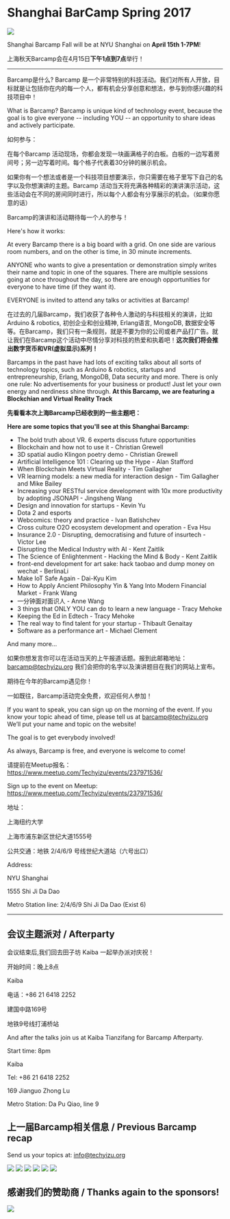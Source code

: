 # Shanghai BarCamp Spring 2017

<img class="hero_hidden" src="/events/images/barcamp-spring-2017.png" />

Shanghai Barcamp Fall will be at NYU Shanghai on **April 15th 1-7PM**!

上海秋天Barcamp会在4月15日**下午1点到7点**举行！

--------------------------------

Barcamp是什么? Barcamp 是一个非常特别的科技活动。我们对所有人开放，目标就是让包括你在内的每一个人，都有机会分享创意和想法，参与到你感兴趣的科技项目中！

What is Barcamp? Barcamp is unique kind of technology event, because the goal is to give everyone -- including YOU -- an opportunity to share ideas and actively participate.  

如何参与：

在每个Barcamp 活动现场，你都会发现一块画满格子的白板。白板的一边写着房间号；另一边写着时间。每个格子代表着30分钟的展示机会。

如果你有一个想法或者是一个科技项目想要演示，你只需要在格子里写下自己的名字以及你想演讲的主题。Barcamp 活动当天将充满各种精彩的演讲演示活动，这些活动会在不同的房间同时进行，所以每个人都会有分享展示的机会。（如果你愿意的话）

Barcamp的演讲和活动期待每一个人的参与！

Here's how it works:  

At every Barcamp there is a big board with a grid. On one side are various room numbers, and on the other is time, in 30 minute increments.  

ANYONE who wants to give a presentation or demonstration simply writes their name and topic in one of the squares. There are multiple sessions going at once throughout the day, so there are enough opportunities for everyone to have time (if they want it).  

EVERYONE is invited to attend any talks or activities at Barcamp!  

在过去的几届Barcamp，我们收获了各种令人激动的与科技相关的演讲，比如 Arduino & robotics, 初创企业和创业精神, Erlang语言, MongoDB, 数据安全等等。在Barcamp，我们只有一条规则，就是不要为你的公司或者产品打广告。就让我们在Barcamp这个活动中尽情分享对科技的热爱和执着吧！**这次我们将会推出数字货币和VR(虚拟显示)系列！**

Barcamps in the past have had lots of exciting talks about all sorts of technology topics, such as Arduino & robotics, startups and entrepreneurship, Erlang, MongoDB, Data security and more. There is only one rule: No advertisements for your business or product! Just let your own energy and nerdiness shine through. **At this Barcamp, we are featuring a Blockchian and Virtual Reality Track**

**先看看本次上海Barcamp已经收到的一些主题吧：**

**Here are some topics that you'll see at this Shanghai Barcamp:**

* The bold truth about VR. 6 experts discuss future opportunities
* Blockchain and how not to use it - Christian Grewell 
* 3D spatial audio Klingon poetry demo - Christian Grewell
* Artificial Intelligence 101 : Clearing up the Hype - Alan Stafford
* When Blockchain Meets Virtual Reality - Tim Gallagher
* VR learning models: a new media for interaction design - Tim Gallagher and Mike Bailey
* Increasing your RESTful service development with 10x more productivity by adopting JSONAPI - Jingsheng Wang
* Design and innovation for startups - Kevin Yu
* Dota 2 and esports
* Webcomics: theory and practice - Ivan Batishchev
* Cross culture O2O ecosystem development and operation - Eva Hsu
* Insurance 2.0 - Disrupting, democratising and future of insurtech - Victor Lee 
* Disrupting the Medical Industry with AI - Kent Zaitlik 
* The Science of Enlightenment - Hacking the Mind & Body - Kent Zaitlik 
* front-end development for art sake: hack taobao and dump money on wechat - BerlinaLi
* Make IoT Safe Again - Dai-Kyu Kim
* How to Apply Ancient Philosophy Yin & Yang Into Modern Financial Market - Frank Wang
* 一分钟面对面识人 - Anne Wang
* 3 things that ONLY YOU can do to learn a new language - Tracy Mehoke
* Keeping the Ed in Edtech - Tracy Mehoke
* The real way to find talent for your startup - Thibault Genaitay
* Software as a performance art - Michael Clement
 
And many more... 

如果你想发言你可以在活动当天的上午报道话题。报到此邮箱地址：barcamp@techyizu.org 我们会把你的名字以及演讲题目在我们的网站上宣布。

期待在今年的Barcamp遇见你！

一如既往，Barcamp活动完全免费，欢迎任何人参加！

If you want to speak, you can sign up on the morning of the event.  If you know your topic ahead of time, please tell us at barcamp@techyizu.org We’ll put your name and topic on the website!

The goal is to get everybody involved!

As always, Barcamp is free, and everyone is welcome to come!

请提前在Meetup报名：https://www.meetup.com/Techyizu/events/237971536/

Sign up to the event on Meetup: https://www.meetup.com/Techyizu/events/237971536/

地址：

上海纽约大学 

上海市浦东新区世纪大道1555号

公共交通：地铁 2/4/6/9 号线世纪大道站（六号出口）

Address:

NYU Shanghai

1555 Shi Ji Da Dao

Metro Station line: 2/4/6/9 Shi Ji Da Dao (Exist 6)

--------------------------------


## 会议主题派对 / Afterparty

会议结束后,我们回去田子坊 Kaiba 一起举办派对庆祝！

开始时间：晚上8点

Kaiba

电话：+86 21 6418 2252

建国中路169号

地铁9号线打浦桥站


And after the talks join us at Kaiba Tianzifang for Barcamp Afterparty.

Start time: 8pm

Kaiba

Tel: +86 21 6418 2252

169 Jianguo Zhong Lu

Metro Station: Da Pu Qiao, line 9


## 上一届Barcamp相关信息 / Previous Barcamp recap

Send us your topics at: info@techyizu.org

![](/events/images/IMG_5535b-2-980x653.jpg)
![](/events/images/IMG_5520b-2-980x653.jpg)
![](/events/images/IMG_3619-2-980x653.jpg)
![](/events/images/IMG_3655-1-980x653.jpg)
![](/events/images/IMG_3641-980x653.jpg)
![](/events/images/IMG_3616-980x653.jpg)


## 感谢我们的赞助商 / Thanks again to the sponsors!
![](/events/images/barcamp_2016_fall_sponsor_logos.png)
